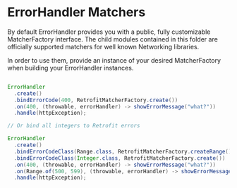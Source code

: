 # ErrorHandler Matchers

By default ErrorHandler provides you with a public, fully customizable MatcherFactory interface. The child modules contained in this folder are officially supported matchers for well known Networking libraries.

In order to use them, provide an instance of your desired MatcherFactory when building your ErrorHandler instances.

```java

ErrorHandler
  .create()
  .bindErrorCode(400, RetrofitMatcherFactory.create())
  .on(400, (throwable, errorHandler) -> showErrorMessage("what?"))
  .handle(httpException);

// Or bind all integers to Retrofit errors

ErrorHandler
  .create()
  .bindErrorCodeClass(Range.class, RetrofitMatcherFactory.createRange())
  .bindErrorCodeClass(Integer.class, RetrofitMatcherFactory.create())
  .on(400, (throwable, errorHandler) -> showErrorMessage("what?"))
  .on(Range.of(500, 599), (throwable, errorHandler) -> showErrorMessage("kaboom"))
  .handle(httpException);

```
